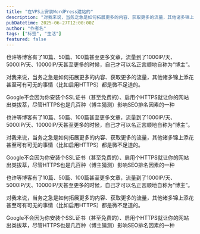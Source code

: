 ```yaml
---
title: "在VPS上安装WordPress建站的"
description: "对我来说，当务之急是如何拓展更多的内容、获取更多的流量，其他诸多锦上添花甚至可有可无的事情（比如启用HTTPS）都是微不足道的"
pubDatetime: 2025-06-27T12:00:00Z
author: "作者名"
tags: ["标签", "生活"]
featured: false
---
```

也许等博客有了10篇、50篇、100篇甚至更多文章，流量到了1000IP/天、5000IP/天、10000IP/天甚至更多的时候，自己才可以名正言顺地自称为“博主”。

对我来说，当务之急是如何拓展更多的内容、获取更多的流量，其他诸多锦上添花甚至可有可无的事情（比如启用HTTPS）都是微不足道的。


Google不会因为你安装个SSL证书（甚至免费的）、启用个HTTPS就让你的网站出类拔萃，尽管HTTPS也是几百种（博主猜测）影响SEO排名因素的一种

也许等博客有了10篇、50篇、100篇甚至更多文章，流量到了1000IP/天、5000IP/天、10000IP/天甚至更多的时候，自己才可以名正言顺地自称为“博主”。

对我来说，当务之急是如何拓展更多的内容、获取更多的流量，其他诸多锦上添花甚至可有可无的事情（比如启用HTTPS）都是微不足道的。


Google不会因为你安装个SSL证书（甚至免费的）、启用个HTTPS就让你的网站出类拔萃，尽管HTTPS也是几百种（博主猜测）影响SEO排名因素的一种

也许等博客有了10篇、50篇、100篇甚至更多文章，流量到了1000IP/天、5000IP/天、10000IP/天甚至更多的时候，自己才可以名正言顺地自称为“博主”。

对我来说，当务之急是如何拓展更多的内容、获取更多的流量，其他诸多锦上添花甚至可有可无的事情（比如启用HTTPS）都是微不足道的。


Google不会因为你安装个SSL证书（甚至免费的）、启用个HTTPS就让你的网站出类拔萃，尽管HTTPS也是几百种（博主猜测）影响SEO排名因素的一种
